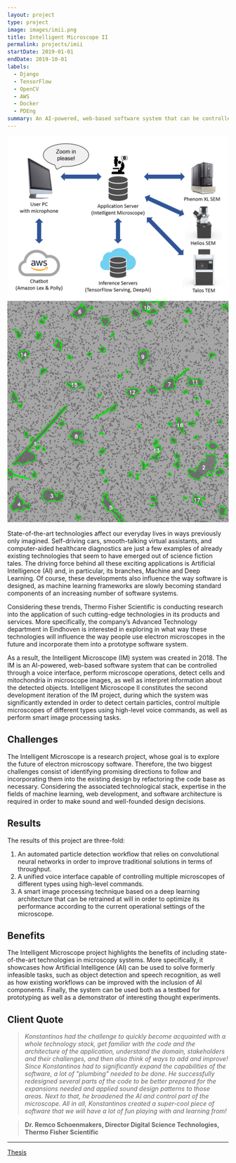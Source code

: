 ```yaml
---
layout: project
type: project
image: images/imii.png
title: Intelligent Microscope II
permalink: projects/imii
startDate: 2019-01-01
endDate: 2019-10-01
labels:
  - Django
  - TensorFlow
  - OpenCV
  - AWS
  - Docker
  - PDEng
summary: An AI-powered, web-based software system that can be controlled through voice commands, perform microscope operations, process microscope images, detect objects in them, and interpret information about detected objects.
---
```


<div class="ui segment">
  <div class="ui two column grid">
    <div class="middle aligned column">
      <a href="/images/imii_deployment.png"><img class="ui rounded image" src="/images/imii_deployment.png"></a>
    </div>
    <div class="middle aligned column">
      <a href="/images/imii_segmentation.png"><img class="ui rounded image" src="/images/imii_segmentation.png"></a>
    </div>
  </div>
</div>

State-of-the-art technologies affect our everyday lives in ways previously only imagined. Self-driving cars, smooth-talking virtual assistants, and computer-aided healthcare diagnostics are just a few examples of already existing technologies that seem to have emerged out of science fiction tales. The driving force behind all these exciting applications is Artificial Intelligence (AI) and, in particular, its branches, Machine and Deep Learning. Of course, these developments also influence the way software is designed, as machine learning frameworks are slowly becoming standard components of an increasing number of software systems.

Considering these trends, Thermo Fisher Scientific is conducting research into the application of such cutting-edge technologies in its products and services. More specifically, the company’s Advanced Technology department in Eindhoven is interested in exploring in what way these technologies will influence the way people use electron microscopes in the future and incorporate them into a prototype software system.

As a result, the Intelligent Microscope (IM) system was created in 2018. The IM is an AI-powered, web-based software system that can be controlled through a voice interface, perform microscope operations, detect cells and mitochondria in microscope images, as well as interpret information about the detected objects. Intelligent Microscope II constitutes the second development iteration of the IM project, during which the system was significantly extended in order to detect certain particles, control multiple microscopes of different types using high-level voice commands, as well as perform smart image processing tasks.

## Challenges
The Intelligent Microscope is a research project, whose goal is to explore the future of electron microscopy software. Therefore, the two biggest challenges consist of identifying promising directions to follow and incorporating them into the existing design by refactoring the code base as necessary. Considering the associated technological stack, expertise in the fields of machine learning, web development, and software architecture is required in order to make sound and well-founded design decisions.

## Results
The results of this project are three-fold:
 1. An automated particle detection workflow that relies on convolutional neural networks in order to improve traditional solutions in terms of throughput.
 2. A unified voice interface capable of controlling multiple microscopes of different types using high-level commands.
 3. A smart image processing technique based on a deep learning architecture that can be retrained at will in order to optimize its performance according to the current operational settings of the microscope.

## Benefits
The Intelligent Microscope project highlights the benefits of including state-of-the-art technologies in microscopy systems. More specifically, it showcases how Artificial Intelligence (AI) can be used to solve formerly infeasible tasks, such as object detection and speech recognition, as well as how existing workflows can be improved with the inclusion of AI components. Finally, the system can be used both as a testbed for prototyping as well as a demonstrator of interesting thought experiments.

## Client Quote
> *Konstantinos had the challenge to quickly become acquainted with a whole technology stack, get familiar with the code and the architecture of the application, understand the domain, stakeholders and their challenges, and then also think of ways to add and improve! Since Konstantinos had to significantly expand the capabilities of the software, a lot of "plumbing" needed to be done. He successfully redesigned several parts of the code to be better prepared for the expansions needed and applied sound design patterns to those areas. Next to that, he broadened the AI and control part of the microscope. All in all, Konstantinos created a super-cool piece of software that we will have a lot of fun playing with and learning from!*

> **Dr. Remco Schoenmakers, Director Digital Science Technologies, Thermo Fisher Scientific**

<hr/>

[<i class="book icon"></i>Thesis](/essays/imii)
